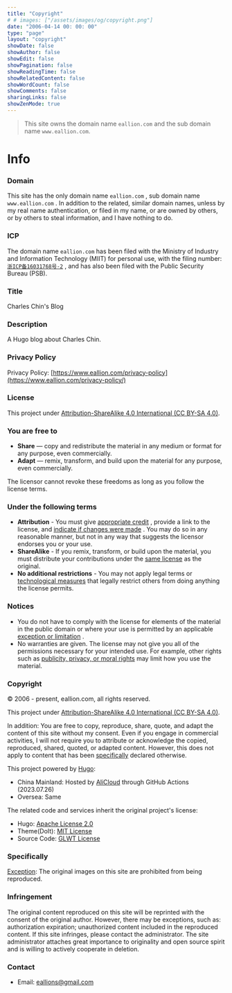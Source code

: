 ```yaml
---
title: "Copyright"
# # images: ["/assets/images/og/copyright.png"]
date: "2006-04-14 00: 00: 00"
type: "page"
layout: "copyright"
showDate: false
showAuthor: false
showEdit: false
showPagination: false
showReadingTime: false
showRelatedContent: false
showWordCount: false
showComments: false
sharingLinks: false
showZenMode: true
---
```


<style>#comments {display: none !important}</style>

> This site owns the domain name `eallion.com` and the sub domain name `www.eallion.com`.

# Info

### Domain

This site has the only domain name `eallion.com` , sub domain name `www.eallion.com` . In addition to the related, similar domain names, unless by my real name authentication, or filed in my name, or are owned by others, or by others to steal information, and I have nothing to do.

### ICP

The domain name `eallion.com` has been filed with the Ministry of Industry and Information Technology (MIIT) for personal use, with the filing number: [`浙ICP备16031768号-2`](http://beian.miit.gov.cn/) , and has also been filed with the Public Security Bureau (PSB).

### Title

Charles Chin's Blog

### Description

A Hugo blog about Charles Chin.

### Privacy Policy

Privacy Policy: [https://www.eallion.com/privacy-policy](https://www.eallion.com/privacy-policy/)

### License

This project under [Attribution-ShareAlike 4.0 International (CC BY-SA 4.0)](https://creativecommons.org/licenses/by-sa/4.0/deed.zh).

### You are free to

* **Share** — copy and redistribute the material in any medium or format for any purpose, even commercially.
* **Adapt** — remix, transform, and build upon the material for any purpose, even commercially.

The licensor cannot revoke these freedoms as long as you follow the license terms.

### Under the following terms

* **Attribution** - You must give [appropriate credit](https://wiki.creativecommons.org/wiki/License_Versions#Detailed_attribution_comparison_chart) , provide a link to the license, and [indicate if changes were made](https://wiki.creativecommons.org/wiki/License_Versions#Modifications_and_adaptations_must_be_marked_as_such) . You may do so in any reasonable manner, but not in any way that suggests the licensor endorses you or your use.
* **ShareAlike** - If you remix, transform, or build upon the material, you must distribute your contributions under the [same license](https://creativecommons.org/faq/#If_I_derive_or_adapt_material_offered_under_a_Creative_Commons_license.2C_which_CC_license.28s.29_can_I_use.3F) as the original.
* **No additional restrictions** - You may not apply legal terms or [technological measures](https://wiki.creativecommons.org/wiki/License_Versions#Application_of_effective_technological_measures_by_users_of_CC-licensed_works_prohibited) that legally restrict others from doing anything the license permits.

### Notices

* You do not have to comply with the license for elements of the material in the public domain or where your use is permitted by an applicable [exception or limitation](https://creativecommons.org/faq/#Do_Creative_Commons_licenses_affect_exceptions_and_limitations_to_copyright.2C_such_as_fair_dealing_and_fair_use.3F) .
* No warranties are given. The license may not give you all of the permissions necessary for your intended use. For example, other rights such as [publicity, privacy, or moral rights](https://wiki.creativecommons.org/Considerations_for_licensors_and_licensees) may limit how you use the material.

### Copyright

© 2006 - present, eallion.com, all rights reserved.

This project under [Attribution-ShareAlike 4.0 International (CC BY-SA 4.0)](https://creativecommons.org/licenses/by-sa/4.0/deed.zh).

In addition: You are free to copy, reproduce, share, quote, and adapt the content of this site without my consent. Even if you engage in commercial activities, I will not require you to attribute or acknowledge the copied, reproduced, shared, quoted, or adapted content. However, this does not apply to content that has been [specifically](#specifically) declared otherwise.

This project powered by [Hugo](https://gohugo.io/):

* China Mainland: Hosted by [AliCloud](https://www.aliyun.com/product/oss) through GitHub Actions (2023.07.26)
* Oversea: Same

The related code and services inherit the original project's license:

* Hugo: [Apache License 2.0](https://github.com/gohugoio/hugo/blob/master/LICENSE)
* Theme(DoIt): [MIT License](https://github.com/HEIGE-PCloud/DoIt/blob/main/LICENSE)
* Source Code: [GLWT License](https://github.com/eallion/eallion.com/blob/main/LICENSE)

### Specifically

[Exception](https://wiki.creativecommons.org/Frequently_Asked_Questions#Do_Creative_Commons_licenses_affect_exceptions_and_limitations_to_copyright.2C_such_as_fair_dealing_and_fair_use.3F): The original images on this site are prohibited from being reproduced.

### Infringement

The original content reproduced on this site will be reprinted with the consent of the original author. However, there may be exceptions, such as: authorization expiration; unauthorized content included in the reproduced content. If this site infringes, please contact the administrator. The site administrator attaches great importance to originality and open source spirit and is willing to actively cooperate in deletion.

### Contact

* Email: [eallions@gmail.com](mailto:eallions@gmail.com)
